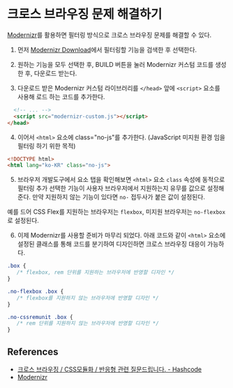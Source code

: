 # 크로스 브라우징 문제 해결하기

[Modernizr](https://modernizr.com/)를 활용하면 필터링 방식으로 크로스 브라우징 문제를 해결할 수 있다.

1. 먼저 [Modernizr Download](https://modernizr.com/download?setclasses)에서 필터링할 기능을 검색한 후 선택한다.

2. 원하는 기능을 모두 선택한 후, BUILD 버튼을 눌러 Modernizr 커스텀 코드를 생성한 후, 다운로드 받는다.

3. 다운로드 받은 Modernizr 커스텀 라이브러리를 `</head>` 앞에 `<script>` 요소를 사용해 로드 하는 코드를 추가한다.

```html
  <!-- ... -->
  <script src="modernizr-custom.js"></script>
</head>
```

4. 이어서 `<html>` 요소에 class="no-js"를 추가한다. (JavaScript 미지원 환경 임을 필터링 하기 위한 목적)

```html
<!DOCTYPE html>
<html lang="ko-KR" class="no-js">
```

5. 브라우저 개발도구에서 요소 탭을 확인해보면 `<html>` 요소 `class` 속성에 동적으로 필터링 추가 선택한 기능이 사용자 브라우저에서 지원하는지 유무를 값으로 설정해준다. 만약 지원하지 않는 기능이 있다면 `no-` 접두사가 붙은 값이 설정된다.

예를 드어 CSS Flex를 지원하는 브라우저는 `flexbox`, 미지원 브라우저는 `no-flexbox`로 설정된다.

6. 이제 Modernizr를 사용할 준비가 마무리 되었다. 아래 코드와 같이 `<html>` 요소에 설정된 클래스를 통해 코드를 분기하여 디자인하면 크로스 브라우징 대응이 가능하다.

```css
.box {
   /* flexbox, rem 단위를 지원하는 브라우저에 반영할 디자인 */
}

.no-flexbox .box {
   /* flexbox를 지원하지 않는 브라우저에 반영할 디자인 */
}

.no-cssremunit .box {
   /* rem 단위를 지원하지 않는 브라우저에 반영할 디자인 */
}
```

## References

* [크로스 브라우징 / CSS모듈화 / 반응형 관련 질문드립니다. - Hashcode](https://fast-frontend.hashcode.co.kr/questions/5824/%ED%81%AC%EB%A1%9C%EC%8A%A4-%EB%B8%8C%EB%9D%BC%EC%9A%B0%EC%A7%95-css%EB%AA%A8%EB%93%88%ED%99%94-%EB%B0%98%EC%9D%91%ED%98%95-%EA%B4%80%EB%A0%A8-%EC%A7%88%EB%AC%B8%EB%93%9C%EB%A6%BD%EB%8B%88%EB%8B%A4)
* [Modernizr](https://modernizr.com/)
